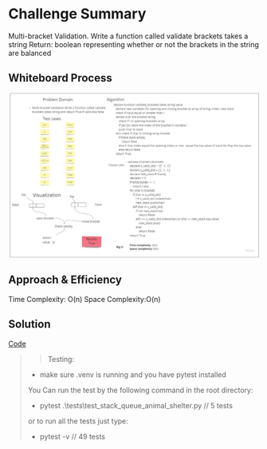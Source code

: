 # Challenge Summary
<!-- Description of the challenge -->
Multi-bracket Validation. Write a function called validate brackets takes a string
Return: boolean
representing whether or not the brackets in the string are balanced
## Whiteboard Process
<!-- Embedded whiteboard image -->
![valid](validBrackte.jpg)
## Approach & Efficiency
<!-- What approach did you take? Why? What is the Big O space/time for this approach? -->
  Time Complexity: O(n)
  Space Complexity:O(n)
  
## Solution
<!-- Show how to run your code, and examples of it in action -->
[Code](https://github.com/muhammadqasemtarboush1/data-structures-and-algorithms/blob/main/stack_queue_brackets)
> > Testing:
> 
> * make sure .venv is running and you have pytest installed
> 
> You Can run the test by the following command in the root directory:
> 
> * pytest .\tests\test_stack_queue_animal_shelter.py // 5 tests
> 
> or to run all the tests just type:
> 
>  * pytest -v   // 49 tests